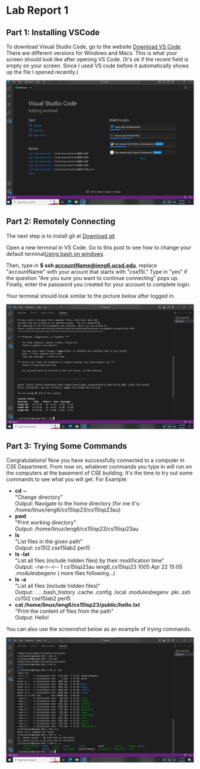 # Lab Report 1
## Part 1: Installing VSCode

To download Visual Studio Code, go to the website [Download VS Code](https://code.visualstudio.com/). There are different versions for Windows and Macs. This is what your screen should look like after opening VS Code. (It's ok if the recent field is empty on your screen. Since I used VS code before it automatically shows up the file I opened recently.)


![Image](Screenshot1.png)



## Part 2: Remotely Connecting
The next step is to install git at [Download git](https://gitforwindows.org/) 

Open a new terminal in VS Code. Go to this post to see how to change your default terminal[Using bash on windows](https://stackoverflow.com/questions/42606837/how-do-i-use-bash-on-windows-from-the-visual-studio-code-integrated-terminal/50527994#50527994)

Then, type in **$ ssh accountName@ieng6.ucsd.edu**, replace "accountName" with your acount that starts with "cse15l." Type in "yes" if the question "Are you sure you want to continue connecting" pops up. Finally, enter the password you created for your account to complete login.

Your terminal should look similar to the picture below after logged in.


![Image](Screenshot2.png)




## Part 3: Trying Some Commands
Congratulations! Now you have successfully connected to a computer in CSE Department. From now on, whatever commands you type in will run on the computers at the basement of CSE building. It's the time to try out some commands to see what you will get. For Example:
* **cd** **~** <br>    "Change directory" <br>
Output: Navigate to the home directory (for me it's: /home/linux/ieng6/cs15lsp23/cs15lsp23au)
* **pwd**  <br>  "Print working directory"<br>
Output: /home/linux/ieng6/cs15lsp23/cs15lsp23au
* **ls** <br> "List files in the given path" <br>
Output: cs15l2  cse15lab2  perl5
* **ls -lat**  <br> "List all files (include hidden files) by their modification time" <br>
Output: -rw-r--r--   1 cs15lsp23au ieng6_cs15lsp23  1005 Apr 22 15:05 .modulesbegenv ( more files following...)
* **ls -a** <br> "List all files (include hidden files)" <br>
Output: .  ..  .bash_history  .cache  .config  .local  .modulesbegenv  .pki  .ssh  cs15l2  cse15lab2  perl5
* **cat /home/linux/ieng6/cs15lsp23/public/hello.txt** <br> "Print the content of files from the path"<br>
Output: Hello!

You can also use the screenshot below as an example of trying commands. 


![Image](Screenshot3.png)
